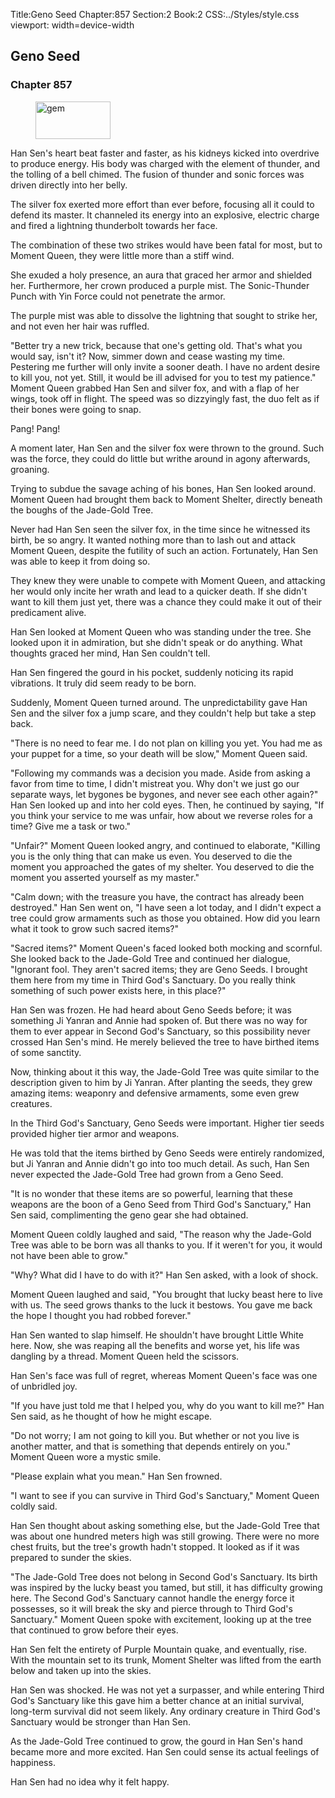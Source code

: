 Title:Geno Seed 
Chapter:857 
Section:2 
Book:2 
CSS:../Styles/style.css 
viewport: width=device-width
  
## Geno Seed
### Chapter 857 
<figure>
	<img src="../Images/gem.gif" alt="gem" id="gem" width="120" height="60" />
</figure>
  

  
  Han Sen's heart beat faster and faster, as his kidneys kicked into overdrive to produce energy. His body was charged with the element of thunder, and the tolling of a bell chimed. The fusion of thunder and sonic forces was driven directly into her belly.

The silver fox exerted more effort than ever before, focusing all it could to defend its master. It channeled its energy into an explosive, electric charge and fired a lightning thunderbolt towards her face.

The combination of these two strikes would have been fatal for most, but to Moment Queen, they were little more than a stiff wind.

She exuded a holy presence, an aura that graced her armor and shielded her. Furthermore, her crown produced a purple mist. The Sonic-Thunder Punch with Yin Force could not penetrate the armor.

The purple mist was able to dissolve the lightning that sought to strike her, and not even her hair was ruffled.

"Better try a new trick, because that one's getting old. That's what you would say, isn't it? Now, simmer down and cease wasting my time. Pestering me further will only invite a sooner death. I have no ardent desire to kill you, not yet. Still, it would be ill advised for you to test my patience." Moment Queen grabbed Han Sen and silver fox, and with a flap of her wings, took off in flight. The speed was so dizzyingly fast, the duo felt as if their bones were going to snap.

Pang! Pang!

A moment later, Han Sen and the silver fox were thrown to the ground. Such was the force, they could do little but writhe around in agony afterwards, groaning.

Trying to subdue the savage aching of his bones, Han Sen looked around. Moment Queen had brought them back to Moment Shelter, directly beneath the boughs of the Jade-Gold Tree.

Never had Han Sen seen the silver fox, in the time since he witnessed its birth, be so angry. It wanted nothing more than to lash out and attack Moment Queen, despite the futility of such an action. Fortunately, Han Sen was able to keep it from doing so.

They knew they were unable to compete with Moment Queen, and attacking her would only incite her wrath and lead to a quicker death. If she didn't want to kill them just yet, there was a chance they could make it out of their predicament alive.

Han Sen looked at Moment Queen who was standing under the tree. She looked upon it in admiration, but she didn't speak or do anything. What thoughts graced her mind, Han Sen couldn't tell.

Han Sen fingered the gourd in his pocket, suddenly noticing its rapid vibrations. It truly did seem ready to be born.

Suddenly, Moment Queen turned around. The unpredictability gave Han Sen and the silver fox a jump scare, and they couldn't help but take a step back.

"There is no need to fear me. I do not plan on killing you yet. You had me as your puppet for a time, so your death will be slow," Moment Queen said.

"Following my commands was a decision you made. Aside from asking a favor from time to time, I didn't mistreat you. Why don't we just go our separate ways, let bygones be bygones, and never see each other again?" Han Sen looked up and into her cold eyes. Then, he continued by saying, "If you think your service to me was unfair, how about we reverse roles for a time? Give me a task or two."

"Unfair?" Moment Queen looked angry, and continued to elaborate, "Killing you is the only thing that can make us even. You deserved to die the moment you approached the gates of my shelter. You deserved to die the moment you asserted yourself as my master."

"Calm down; with the treasure you have, the contract has already been destroyed." Han Sen went on, "I have seen a lot today, and I didn't expect a tree could grow armaments such as those you obtained. How did you learn what it took to grow such sacred items?"

"Sacred items?" Moment Queen's faced looked both mocking and scornful. She looked back to the Jade-Gold Tree and continued her dialogue, "Ignorant fool. They aren't sacred items; they are Geno Seeds. I brought them here from my time in Third God's Sanctuary. Do you really think something of such power exists here, in this place?"

Han Sen was frozen. He had heard about Geno Seeds before; it was something Ji Yanran and Annie had spoken of. But there was no way for them to ever appear in Second God's Sanctuary, so this possibility never crossed Han Sen's mind. He merely believed the tree to have birthed items of some sanctity.

Now, thinking about it this way, the Jade-Gold Tree was quite similar to the description given to him by Ji Yanran. After planting the seeds, they grew amazing items: weaponry and defensive armaments, some even grew creatures.

In the Third God's Sanctuary, Geno Seeds were important. Higher tier seeds provided higher tier armor and weapons.

He was told that the items birthed by Geno Seeds were entirely randomized, but Ji Yanran and Annie didn't go into too much detail. As such, Han Sen never expected the Jade-Gold Tree had grown from a Geno Seed.

"It is no wonder that these items are so powerful, learning that these weapons are the boon of a Geno Seed from Third God's Sanctuary," Han Sen said, complimenting the geno gear she had obtained.

Moment Queen coldly laughed and said, "The reason why the Jade-Gold Tree was able to be born was all thanks to you. If it weren't for you, it would not have been able to grow."

"Why? What did I have to do with it?" Han Sen asked, with a look of shock.

Moment Queen laughed and said, "You brought that lucky beast here to live with us. The seed grows thanks to the luck it bestows. You gave me back the hope I thought you had robbed forever."

Han Sen wanted to slap himself. He shouldn't have brought Little White here. Now, she was reaping all the benefits and worse yet, his life was dangling by a thread. Moment Queen held the scissors.

Han Sen's face was full of regret, whereas Moment Queen's face was one of unbridled joy.

"If you have just told me that I helped you, why do you want to kill me?" Han Sen said, as he thought of how he might escape.

"Do not worry; I am not going to kill you. But whether or not you live is another matter, and that is something that depends entirely on you." Moment Queen wore a mystic smile.

"Please explain what you mean." Han Sen frowned.

"I want to see if you can survive in Third God's Sanctuary," Moment Queen coldly said.

Han Sen thought about asking something else, but the Jade-Gold Tree that was about one hundred meters high was still growing. There were no more chest fruits, but the tree's growth hadn't stopped. It looked as if it was prepared to sunder the skies.

"The Jade-Gold Tree does not belong in Second God's Sanctuary. Its birth was inspired by the lucky beast you tamed, but still, it has difficulty growing here. The Second God's Sanctuary cannot handle the energy force it possesses, so it will break the sky and pierce through to Third God's Sanctuary." Moment Queen spoke with excitement, looking up at the tree that continued to grow before their eyes.

Han Sen felt the entirety of Purple Mountain quake, and eventually, rise. With the mountain set to its trunk, Moment Shelter was lifted from the earth below and taken up into the skies.

Han Sen was shocked. He was not yet a surpasser, and while entering Third God's Sanctuary like this gave him a better chance at an initial survival, long-term survival did not seem likely. Any ordinary creature in Third God's Sanctuary would be stronger than Han Sen.

As the Jade-Gold Tree continued to grow, the gourd in Han Sen's hand became more and more excited. Han Sen could sense its actual feelings of happiness.

Han Sen had no idea why it felt happy.
